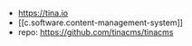 
- https://tina.io
- [[c.software.content-management-system]]
- repo: https://github.com/tinacms/tinacms